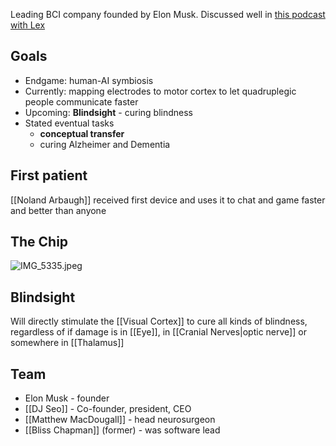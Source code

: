 Leading BCI company founded by Elon Musk.
Discussed well in [this podcast with Lex](https://youtu.be/Kbk9BiPhm7o?si=7xj8u-DhwuHT9yUo)

## Goals

* Endgame: human-AI symbiosis
* Currently: mapping electrodes to motor cortex to let quadruplegic people communicate faster
* Upcoming: **Blindsight** - curing blindness
* Stated eventual tasks
  * **conceptual transfer**
  * curing Alzheimer and Dementia

## First patient

[[Noland Arbaugh]] received first device and uses it to chat and game faster and better than anyone

## The Chip

![IMG_5335.jpeg](img_5335.jpeg)

## Blindsight

Will directly stimulate the [[Visual Cortex]] to cure all kinds of blindness, regardless of if damage is in [[Eye]], in [[Cranial Nerves|optic nerve]] or somewhere in [[Thalamus]]

## Team

* Elon Musk - founder
* [[DJ Seo]] - Co-founder, president, CEO
* [[Matthew MacDougall]] - head neurosurgeon
* [[Bliss Chapman]] (former) - was software lead
